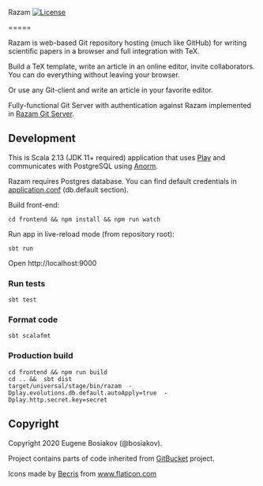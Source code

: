 Razam [![License](https://img.shields.io/badge/License-Apache%202.0-blue.svg)](https://github.com/razam/razam/blob/master/LICENSE)

=====

Razam is web-based Git repository hosting (much like GitHub) for writing scientific papers in a browser and full integration with TeX.

Build a TeX template, write an article in an online editor, invite collaborators. You can do everything without leaving your browser.

Or use any Git-client and write an article in your favorite editor.

Fully-functional Git Server with authentication against Razam implemented in [Razam Git Server](https://github.com/razamgit/gitserver).

## Development

This is Scala 2.13 (JDK 11+ required) application that uses [Play](https://playframework.com/documentation/latest/Home) and communicates with PostgreSQL using [Anorm](https://playframework.github.io/anorm/).

Razam requires Postgres database. You can find default credentials in [application.conf](https://github.com/razamgit/razam/blob/master/conf/application.conf) (db.default section).

Build front-end:

```
cd frontend && npm install && npm run watch
```

Run app in live-reload mode (from repository root):

```
sbt run
```

Open http://localhost:9000

### Run tests

```
sbt test
```

### Format code

```
sbt scalafmt
```


### Production build

```
cd frontend && npm run build
cd .. &&  sbt dist
target/universal/stage/bin/razam  -Dplay.evolutions.db.default.autoApply=true  -Dplay.http.secret.key=secret
```

## Copyright

Copyright 2020 Eugene Bosiakov (@bosiakov).

Project contains parts of code inherited from [GitBucket](https://github.com/gitbucket/gitbucket) project.

Icons made by <a href="https://www.flaticon.com/authors/becris" title="Becris">Becris</a> from <a href="https://www.flaticon.com/" title="Flaticon">www.flaticon.com</a>